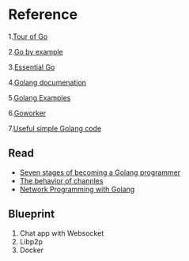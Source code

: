 # Reference

1.[Tour of Go](https://tour.golang.org/welcome/4)

2.[Go by example](https://gobyexample.com/)

3.[Essential Go](https://www.programming-books.io/essential/go) 

4.[Golang documenation](https://golang.org/doc/)

5.[Golang Examples](https://github.com/SimonWaldherr/golang-examples)

6.[Goworker](https://github.com/benmanns/goworker)

7.[Useful simple Golang code](https://www.dotnetperls.com/)

## Read

* [Seven stages of becoming a Golang programmer](https://opensource.com/article/17/9/seven-stages-becoming-go-programmer)
* [The behavior of channles](https://www.ardanlabs.com/blog/2017/10/the-behavior-of-channels.html) 
* [Network Programming with Golang](https://jan.newmarch.name/go/)

## Blueprint

1. Chat app with Websocket
2. Libp2p
3. Docker 
